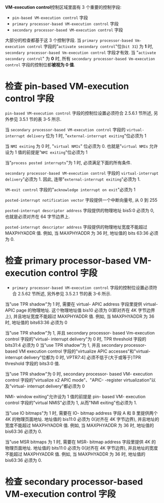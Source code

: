 
**VM-execution control**控制区域里面有 3 个重要的控制字段:

* `pin-based VM-execution control` 字段
* `primary processor-based VM-execution control` 字段
* `secondary processor-based VM-execution control` 字段

大部分的检查都基于这 3 个控制字段. 当 `primary processor-based Vm-execution control` 字段的"`activate secondary control`"位(`bit 31`) 为 **1** 时, `secondary processor-based Vm-execution control` 字段才有效. 当 "`activate secondary control`" 为 **0** 时, 所有 `secondary processor-based Vm-execution control` 字段的控制位都**被视为 0 值**.

# 检查 pin-based VM-execution control 字段

`pin-based VM-execution control` 字段的控制位设置必须符合 2.5.6.1 节所述, 另外参见 3.5.1 节的表 3-5 所示.

当 `secondary processor-based VM-execution control` 字段的 `virtual-interrupt delivery` 位为 1 时, "`external-interrupt exiting`"位必须为 1

当 `NMI exiting` 为 0 时, "`virtual NMIs`" 位必须为 0. 也就是"`virtual NMIs` 允许设为 1 值的前提是"`NMI exiting`"位必须为 1

当"`process posted interrupts`"为 1 时, 必须满足下面的所有条件.

`secondary processor-based VM-execution control` 字段的  `virtual-interrupt delivery`"必须为 1. 因此, 连带"`external-interrupt exiting`"必须为 1.

`VM-exit control` 字段的"`acknowledge interrupt on exit`"必须为 1

`posted-interrupt notification vector` 字段提供一个中断向量号, 从 0 到 255

`posted-interrupt descriptor address` 字段提供的物理地址 bis5:0 必须为 0, 也就是必须对齐在 64 字节边界上.

`posted-interrupt descriptor address` 字段提供的物理地址宽度不能超过  MAXPHYADDR 值. 例如, 当 MAXPHYADDR 为 36 时, 地址值的 bits 63:36 必须为 0.

# 检查 primary processor-based VM-execution control 字段

* `primary processor-based VM-execution control` 字段的控制位设置必须符合 2.5.62 节所述, 另外参见 3.5.2.1 节的表 3-6 所示.

当"use TPR shadow"为 1 时, 需要在 virtual- APIC address 字段里提供 virtual-  APIC page 的物理地址. 这个物理地址值 bis10 必须为 0(即对齐在 4K 字节边界上), 并且地址宽度不能超过 MAXPHYADDR 值. 例如, 当 MAXPHYADDR 为 36 时, 地址值的 bits63:36 必须为 0

当"use TPR shadow"为 1, 并且 secondary processor- based Vm-execution control 字段的"virtual- interrupt delivery"为 0 时, TPR threshold 字段的 bits31:4 必须为 0 当"use TPR shadow"为 1, 并且 secondary processor- based VM execution control 字段的"virtualize APIC accesses"和"virtual- interrupt delivery"位都为 0 时, VPTR7:4] 必须不低于(大于或等于)TPR threshold 字段的 bits3:0 值.

当"use TPR shadow"为 0 时, secondary processor- based VM- execution control 字段的"virtualize x2 APIC mode"、"APlC- -register virtualization"以及"virtual-  interrupt delivery"都必须为 0

NMI- window exiting"允许设为 1 值的前提是 pin- based VM- execution control 字段的"virtual NMIS"必须为 1, 从而"NMI exiting"也必须为 1.

当"use IO bitmaps"为 1 时, 需要在 IO- bitmap address 字段 A 和 B 里提供两个 4K 的物理页面地址. 地址值的 bis11:0 必须为 0(对齐在 4K 字节边界), 并且地址的宽度不能超过 MAXPHYADDR 值. 例如, 当 MAXPHYADDR 为 36 时, 地址值的 bis63:36 必须为 0.

当"use MSR bitmaps 为 1 时, 需要在 MSR- bitmap address 字段里提供 4K 的物理页面地址. 地址值的 bits11:0 必须为 0(对齐在 4K 字节边界), 并且地址的宽度不能超过 MAXPHYADDR 值. 例如, 当 MAXPHYADDR 为 36 时, 地址值的 bis63:36 必须为 0.

# 检查 secondary processor-based VM-execution control 字段

